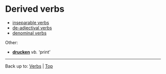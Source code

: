 # Derived verbs

- [inseparable verbs](inseparableVerbs.md)
- [de-adjectival verbs](deAdjectivalVerbs.md)
- [denominal verbs](denominalVerbs.md)

Other:
- **[drucken](d/dr/drucken.md)** *vb.* ‘print’

----

Back up to: [Verbs](index.md) | [Top](../index.md)

